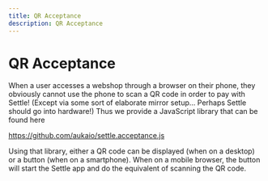 ```yaml
---
title: QR Acceptance
description: QR Acceptance
---
```

# QR Acceptance

When a user accesses a webshop through a browser on their phone, they obviously cannot use the phone to scan a QR code in order to pay with Settle! (Except via some sort of elaborate mirror setup... Perhaps Settle should go into hardware!) Thus we provide a JavaScript library that can be found here

<https://github.com/aukaio/settle.acceptance.js>

Using that library, either a QR code can be displayed (when on a desktop) or a button (when on a smartphone). When on a mobile browser, the button will start the Settle app and do the equivalent of scanning the QR code.